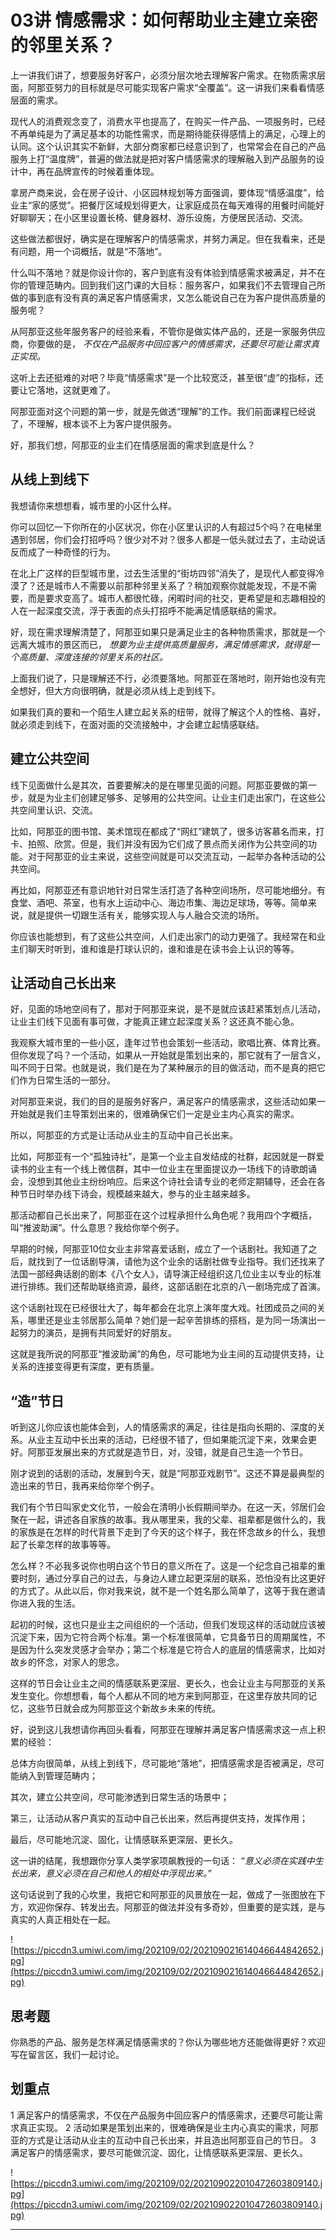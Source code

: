 # 03讲 情感需求：如何帮助业主建立亲密的邻里关系？

上一讲我们讲了，想要服务好客户，必须分层次地去理解客户需求。在物质需求层面，阿那亚努力的目标就是尽可能实现客户需求“全覆盖”。这一讲我们来看看情感层面的需求。

现代人的消费观念变了，消费水平也提高了，在购买一件产品、一项服务时，已经不再单纯是为了满足基本的功能性需求，而是期待能获得感情上的满足，心理上的认同。这个认识其实不新鲜，大部分商家都已经意识到了，也常常会在自己的产品服务上打“温度牌”，普遍的做法就是把对客户情感需求的理解融入到产品服务的设计中，再在品牌宣传的时候着重体现。

拿房产商来说，会在房子设计、小区园林规划等方面强调，要体现“情感温度”，给业主“家的感觉”。把餐厅区域规划得更大，让家庭成员在每天难得的用餐时间能好好聊聊天；在小区里设置长椅、健身器材、游乐设施，方便居民活动、交流。

这些做法都很好，确实是在理解客户的情感需求，并努力满足。但在我看来，还是有问题，用一个词概括，就是“不落地”。

什么叫不落地？就是你设计你的，客户到底有没有体验到情感需求被满足，并不在你的管理范畴内。回到我们这门课的大目标：服务客户，如果我们不去管理自己所做的事到底有没有真的满足客户情感需求，又怎么能说自己在为客户提供高质量的服务呢？

从阿那亚这些年服务客户的经验来看，不管你是做实体产品的，还是一家服务供应商，你要做的是， *不仅在产品服务中回应客户的情感需求，还要尽可能让需求真正实现。*

这听上去还挺难的对吧？毕竟“情感需求”是一个比较宽泛，甚至很“虚”的指标，还要让它落地，这就更难了。

阿那亚面对这个问题的第一步，就是先做透“理解”的工作。我们前面课程已经说了，不理解，根本谈不上为客户提供服务。

好，那我们想，阿那亚的业主们在情感层面的需求到底是什么？

## 从线上到线下

我想请你来想想看，城市里的小区什么样。

你可以回忆一下你所在的小区状况，你在小区里认识的人有超过5个吗？在电梯里遇到邻居，你们会打招呼吗？很少对不对？很多人都是一低头就过去了，主动说话反而成了一种奇怪的行为。

在北上广这样的巨型城市里，过去生活里的“街坊四邻”消失了，是现代人都变得冷漠了？还是城市人不需要以前那种邻里关系了？稍加观察你就能发现，不是不需要，而是要求变高了。城市人都很忙碌，闲暇时间的社交，更希望是和志趣相投的人在一起深度交流，浮于表面的点头打招呼不能满足情感联结的需求。

好，现在需求理解清楚了，阿那亚如果只是满足业主的各种物质需求，那就是一个远离大城市的景区而已， *想要为业主提供高质量服务，满足情感需求，就得是一个高质量、深度连接的邻里关系的社区。*

上面我们说了，只是理解还不行，必须要落地。阿那亚在落地时，刚开始也没有完全想好，但大方向很明确，就是必须从线上走到线下。

如果我们真的要和一个陌生人建立起关系的纽带，就得了解这个人的性格、喜好，就必须走到线下，在面对面的交流接触中，才会建立起情感联结。

## 建立公共空间

线下见面做什么是其次，首要要解决的是在哪里见面的问题。阿那亚要做的第一步，就是为业主们创建足够多、足够用的公共空间。让业主们走出家门，在这些公共空间里认识、交流。

比如，阿那亚的图书馆、美术馆现在都成了“网红”建筑了，很多访客慕名而来，打卡、拍照、欣赏。但是，我们并没有因为它们成了景点而关闭作为公共空间的功能。对于阿那亚的业主来说，这些空间就是可以交流互动，一起举办各种活动的公共空间。

再比如，阿那亚还有意识地针对日常生活打造了各种空间场所，尽可能地细分。有食堂、酒吧、茶室，也有水上运动中心、海边市集、海边足球场，等等。简单来说，就是提供一切跟生活有关，能够实现人与人融合交流的场所。

你应该也能想到，有了这些公共空间，人们走出家门的动力更强了。我经常在和业主们聊天时听到，谁和谁是打球认识的，谁和谁是在读书会上认识的等等。

## 让活动自己长出来

好，见面的场地空间有了，那对于阿那亚来说，是不是就应该赶紧策划点儿活动，让业主们线下见面有事可做，才能真正建立起深度关系？这还真不能心急。

我观察大城市里的一些小区，逢年过节也会策划一些活动，歌唱比赛、体育比赛。但你发现了吗？一个活动，如果从一开始就是策划出来的，那它就有了一层含义，叫不同于日常。也就是说，我们是在为了某种展示的目的做活动，而不是真的把它们作为日常生活的一部分。

对阿那亚来说，我们的目的是服务好客户，满足客户的情感需求，这些活动如果一开始就是我们主导策划出来的，很难确保它们一定是业主内心真实的需求。

所以，阿那亚的方式是让活动从业主的互动中自己长出来。

比如，阿那亚有一个“孤独诗社”，是第一个业主自发结成的社群，起因就是一群爱读书的业主有一个线上微信群，其中一位业主在里面提议办一场线下的诗歌朗诵会，没想到其他业主纷纷响应。后来这个诗社会请专业的老师定期辅导，还会在各种节日时举办线下诗会，规模越来越大，参与的业主越来越多。

那活动都自己长出来了，阿那亚在这个过程承担什么角色呢？我用四个字概括，叫“推波助澜”。什么意思？我给你举个例子。

早期的时候，阿那亚10位女业主非常喜爱话剧，成立了一个话剧社。我知道了之后，就找到了一位话剧导演，请他为这个业余的话剧社做专业指导。我们还找来了法国一部经典话剧的剧本《八个女人》，请导演正经组织这几位业主以专业的标准进行排练。我们还帮助联络资源，最终，这部话剧在北京的八一剧场完成了首演。

这个话剧社现在已经很壮大了，每年都会在北京上演年度大戏。社团成员之间的关系，哪里还是业主邻居那么简单？她们是一起辛苦排练的搭档，是为同一场演出一起努力的演员，是拥有共同爱好的好朋友。

这就是我所说的阿那亚“推波助澜”的角色，尽可能地为业主间的互动提供支持，让关系的连接变得更有深度，更有质量。

## “造”节日

听到这儿你应该也能体会到，人的情感需求的满足，往往是指向长期的、深度的关系。从业主互动中长出来的活动，已经很不错了，但如果能沉淀下来，效果会更好。阿那亚发展出来的方式就是造节日，对，没错，就是自己生造一个节日。

刚才说到的话剧的活动，发展到今天，就是“阿那亚戏剧节”。这还不算是最典型的造出来的节日，我再来给你举个例子。

我们有个节日叫家史文化节，一般会在清明小长假期间举办。在这一天，邻居们会聚在一起，讲述各自家族的故事。我从哪里来，我的父辈、祖辈都是做什么的，我的家族是在怎样的时代背景下走到了今天的这个样子，我在怀念故乡的什么，我想起了长辈怎样的故事等等。

怎么样？不必我多说你也明白这个节日的意义所在了。这是一个纪念自己祖辈的重要时刻，通过分享自己的过去，与身边人建立起更深层的联系，恐怕没有比这更好的方式了。从此以后，你对我来说，就不是一个姓名那么简单了，这等于我在邀请你进入我的生活。

起初的时候，这也只是业主之间组织的一个活动，但我们发现这样的活动就应该被沉淀下来，因为它符合两个标准。第一个标准很简单，它具备节日的周期属性，不是因为什么突发灵感才会举办；第二个标准是它符合人的底层的情感需求，比如对故乡的怀念，对家人的思念。

这样的节日会让业主之间的情感联系更深层、更长久，也会让业主与阿那亚的关系发生变化。你想想看，每个人都从不同的地方来到阿那亚，在这里存放共同的记忆，这些节日就会成为阿那亚这个新故乡未来的传统。

好，说到这儿我想请你再回头看看，阿那亚在理解并满足客户情感需求这一点上积累的经验：

总体方向很简单，从线上到线下，尽可能地“落地”，把情感需求是否被满足，尽可能纳入到管理范畴内；

其次，建立公共空间，尽可能渗透到日常生活的场景中；

第三，让活动从客户真实的互动中自己长出来，然后再提供支持，发挥作用；

最后，尽可能地沉淀、固化，让情感联系更深层、更长久。

这一讲的结尾，我想跟你分享人类学家项飙教授的一句话： *“意义必须在实践中生长出来，意义必须在自己和他人的相处中浮现出来。”*

这句话说到了我的心坎里，我把它和阿那亚的风景放在一起，做成了一张图放在下方，欢迎你保存、转发出去。阿那亚的做法并没有多奇妙，但重要的是实践，是与真实的人真正相处在一起。

![https://piccdn3.umiwi.com/img/202109/02/202109021614046644842652.jpg](https://piccdn3.umiwi.com/img/202109/02/202109021614046644842652.jpg)

## 思考题

你熟悉的产品、服务是怎样满足情感需求的？你认为哪些地方还能做得更好？欢迎写在留言区，我们一起讨论。

## 划重点

1 满足客户的情感需求，不仅在产品服务中回应客户的情感需求，还要尽可能让需求真正实现。
2 活动如果是策划出来的，很难确保是业主内心真实的需求，阿那亚的方式是让活动从业主的互动中自己长出来，并且造出阿那亚自己的节日。
3 满足客户的情感需求，要尽可能做沉淀、固化，让情感联系更深层、更长久。

![https://piccdn3.umiwi.com/img/202109/02/202109022010472603809140.jpg](https://piccdn3.umiwi.com/img/202109/02/202109022010472603809140.jpg)

---
